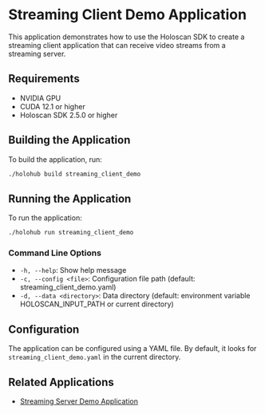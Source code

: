 # Streaming Client Demo Application

This application demonstrates how to use the Holoscan SDK to create a streaming client application that can receive video streams from a streaming server.

## Requirements

- NVIDIA GPU
- CUDA 12.1 or higher
- Holoscan SDK 2.5.0 or higher


## Building the Application

To build the application, run:

```bash
./holohub build streaming_client_demo
```

## Running the Application

To run the application:

```bash
./holohub run streaming_client_demo
```

### Command Line Options

- `-h, --help`: Show help message
- `-c, --config <file>`: Configuration file path (default: streaming_client_demo.yaml)
- `-d, --data <directory>`: Data directory (default: environment variable HOLOSCAN_INPUT_PATH or current directory)

## Configuration

The application can be configured using a YAML file. By default, it looks for `streaming_client_demo.yaml` in the current directory.

## Related Applications

- [Streaming Server Demo Application](../streaming_server_demo/README.md) 